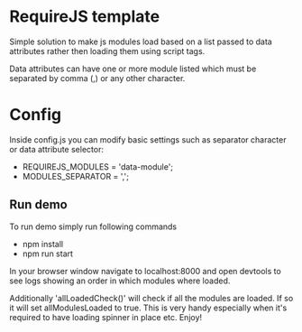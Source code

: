 # RequireJS template

Simple solution to make js modules load based on a list passed to data attributes rather then loading them using script tags.

Data attributes can have one or more module listed which must be separated by comma (,) or any other character.

# Config
Inside config.js you can modify basic settings such as separator character or data attribute selector:
* REQUIREJS_MODULES = 'data-module';
* MODULES_SEPARATOR = ',';

## Run demo
To run demo simply run following commands
* npm install
* npm run start

In your browser window navigate to localhost:8000 and open devtools to see logs showing an order in which modules where loaded.

Additionally 'allLoadedCheck()' will check if all the modules are loaded. If so it will set allModulesLoaded to true. This is very handy especially when it's required to have loading spinner in place etc. Enjoy!
